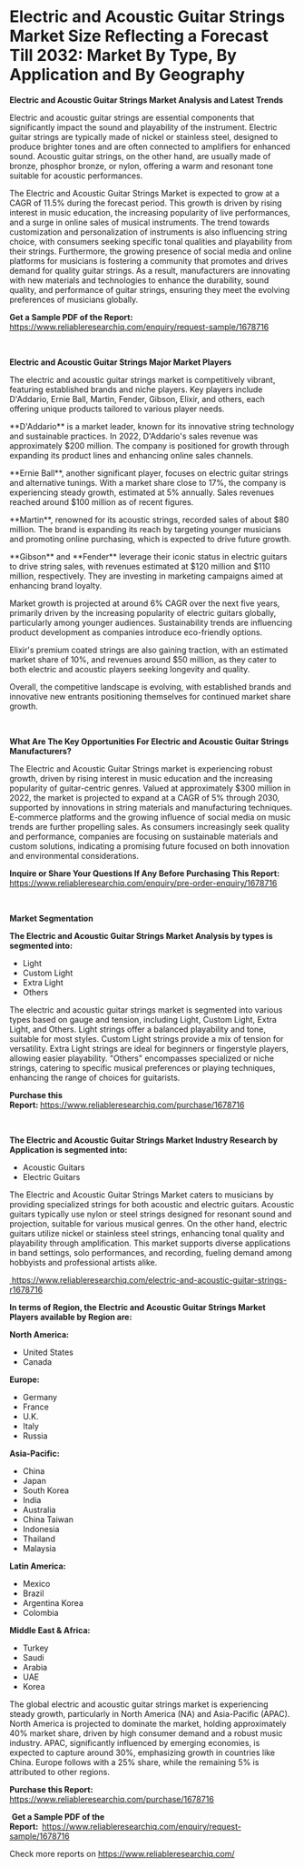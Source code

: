 <p><h1>Electric and Acoustic Guitar Strings Market Size Reflecting a Forecast Till 2032: Market By Type, By Application and By Geography</h1></p><p><strong>Electric and Acoustic Guitar Strings Market Analysis and Latest Trends</strong></p>
<p><p>Electric and acoustic guitar strings are essential components that significantly impact the sound and playability of the instrument. Electric guitar strings are typically made of nickel or stainless steel, designed to produce brighter tones and are often connected to amplifiers for enhanced sound. Acoustic guitar strings, on the other hand, are usually made of bronze, phosphor bronze, or nylon, offering a warm and resonant tone suitable for acoustic performances.</p><p>The Electric and Acoustic Guitar Strings Market is expected to grow at a CAGR of 11.5% during the forecast period. This growth is driven by rising interest in music education, the increasing popularity of live performances, and a surge in online sales of musical instruments. The trend towards customization and personalization of instruments is also influencing string choice, with consumers seeking specific tonal qualities and playability from their strings. Furthermore, the growing presence of social media and online platforms for musicians is fostering a community that promotes and drives demand for quality guitar strings. As a result, manufacturers are innovating with new materials and technologies to enhance the durability, sound quality, and performance of guitar strings, ensuring they meet the evolving preferences of musicians globally.</p></p>
<p><strong>Get a Sample PDF of the Report:&nbsp;</strong> <a href="https://www.reliableresearchiq.com/enquiry/request-sample/1678716?utm_campaign=1900&utm_medium=2&utm_source=Github&utm_content=ia&utm_term=07022025&utm_id=electric-and-acoustic-guitar-strings">https://www.reliableresearchiq.com/enquiry/request-sample/1678716</a></p>
<p>&nbsp;</p>
<p><strong>Electric and Acoustic Guitar Strings Major Market Players</strong></p>
<p><p>The electric and acoustic guitar strings market is competitively vibrant, featuring established brands and niche players. Key players include D'Addario, Ernie Ball, Martin, Fender, Gibson, Elixir, and others, each offering unique products tailored to various player needs. </p><p>**D'Addario** is a market leader, known for its innovative string technology and sustainable practices. In 2022, D'Addario's sales revenue was approximately $200 million. The company is positioned for growth through expanding its product lines and enhancing online sales channels.</p><p>**Ernie Ball**, another significant player, focuses on electric guitar strings and alternative tunings. With a market share close to 17%, the company is experiencing steady growth, estimated at 5% annually. Sales revenues reached around $100 million as of recent figures. </p><p>**Martin**, renowned for its acoustic strings, recorded sales of about $80 million. The brand is expanding its reach by targeting younger musicians and promoting online purchasing, which is expected to drive future growth. </p><p>**Gibson** and **Fender** leverage their iconic status in electric guitars to drive string sales, with revenues estimated at $120 million and $110 million, respectively. They are investing in marketing campaigns aimed at enhancing brand loyalty.</p><p>Market growth is projected at around 6% CAGR over the next five years, primarily driven by the increasing popularity of electric guitars globally, particularly among younger audiences. Sustainability trends are influencing product development as companies introduce eco-friendly options. </p><p>Elixir's premium coated strings are also gaining traction, with an estimated market share of 10%, and revenues around $50 million, as they cater to both electric and acoustic players seeking longevity and quality.</p><p>Overall, the competitive landscape is evolving, with established brands and innovative new entrants positioning themselves for continued market share growth.</p></p>
<p>&nbsp;</p>
<p><strong>What Are The Key Opportunities For Electric and Acoustic Guitar Strings Manufacturers?</strong></p>
<p><p>The Electric and Acoustic Guitar Strings market is experiencing robust growth, driven by rising interest in music education and the increasing popularity of guitar-centric genres. Valued at approximately $300 million in 2022, the market is projected to expand at a CAGR of 5% through 2030, supported by innovations in string materials and manufacturing techniques. E-commerce platforms and the growing influence of social media on music trends are further propelling sales. As consumers increasingly seek quality and performance, companies are focusing on sustainable materials and custom solutions, indicating a promising future focused on both innovation and environmental considerations.</p></p>
<p><strong>Inquire or Share Your Questions If Any Before Purchasing This Report:</strong> <a href="https://www.reliableresearchiq.com/enquiry/pre-order-enquiry/1678716?utm_campaign=1900&utm_medium=2&utm_source=Github&utm_content=ia&utm_term=07022025&utm_id=electric-and-acoustic-guitar-strings">https://www.reliableresearchiq.com/enquiry/pre-order-enquiry/1678716</a></p>
<p>&nbsp;</p>
<p><strong>Market Segmentation</strong></p>
<p><strong>The Electric and Acoustic Guitar Strings Market Analysis by types is segmented into:</strong></p>
<p><ul><li>Light</li><li>Custom Light</li><li>Extra Light</li><li>Others</li></ul></p>
<p><p>The electric and acoustic guitar strings market is segmented into various types based on gauge and tension, including Light, Custom Light, Extra Light, and Others. Light strings offer a balanced playability and tone, suitable for most styles. Custom Light strings provide a mix of tension for versatility. Extra Light strings are ideal for beginners or fingerstyle players, allowing easier playability. "Others" encompasses specialized or niche strings, catering to specific musical preferences or playing techniques, enhancing the range of choices for guitarists.</p></p>
<p><strong>Purchase this Report:&nbsp;</strong><a href="https://www.reliableresearchiq.com/purchase/1678716?utm_campaign=1900&utm_medium=2&utm_source=Github&utm_content=ia&utm_term=07022025&utm_id=electric-and-acoustic-guitar-strings">https://www.reliableresearchiq.com/purchase/1678716</a></p>
<p>&nbsp;</p>
<p><strong>The Electric and Acoustic Guitar Strings Market Industry Research by Application is segmented into:</strong></p>
<p><ul><li>Acoustic Guitars</li><li>Electric Guitars</li></ul></p>
<p><p>The Electric and Acoustic Guitar Strings Market caters to musicians by providing specialized strings for both acoustic and electric guitars. Acoustic guitars typically use nylon or steel strings designed for resonant sound and projection, suitable for various musical genres. On the other hand, electric guitars utilize nickel or stainless steel strings, enhancing tonal quality and playability through amplification. This market supports diverse applications in band settings, solo performances, and recording, fueling demand among hobbyists and professional artists alike.</p></p>
<p><a href="https://www.reliableresearchiq.com/electric-and-acoustic-guitar-strings-r1678716?utm_campaign=1900&utm_medium=2&utm_source=Github&utm_content=ia&utm_term=07022025&utm_id=electric-and-acoustic-guitar-strings">&nbsp;https://www.reliableresearchiq.com/electric-and-acoustic-guitar-strings-r1678716</a></p>
<p><strong>In terms of Region, the Electric and Acoustic Guitar Strings Market Players available by Region are:</strong></p>
<p>
    <p> <strong> North America: </strong>
        <ul>
            <li>United States</li>
            <li>Canada</li>
        </ul>
        </p> 
    <p> <strong> Europe: </strong>
        <ul>
            <li>Germany</li>
            <li>France</li>
            <li>U.K.</li>
            <li>Italy</li>
            <li>Russia</li>
        </ul>
        </p> 
    <p> <strong> Asia-Pacific: </strong>
        <ul>
            <li>China</li>
            <li>Japan</li>
            <li>South Korea</li>
            <li>India</li>
            <li>Australia</li>
            <li>China Taiwan</li>
            <li>Indonesia</li>
            <li>Thailand</li>
            <li>Malaysia</li>
        </ul>
        </p> 
    <p> <strong> Latin America: </strong>
        <ul>
            <li>Mexico</li>
            <li>Brazil</li>
            <li>Argentina Korea</li>
            <li>Colombia</li>
        </ul>
        </p> 
    <p> <strong> Middle East & Africa: </strong>
        <ul>
            <li>Turkey</li>
            <li>Saudi</li>
            <li>Arabia</li>
            <li>UAE</li>
            <li>Korea</li>
        </ul>
    </p>
    </p>
<p><p>The global electric and acoustic guitar strings market is experiencing steady growth, particularly in North America (NA) and Asia-Pacific (APAC). North America is projected to dominate the market, holding approximately 40% market share, driven by high consumer demand and a robust music industry. APAC, significantly influenced by emerging economies, is expected to capture around 30%, emphasizing growth in countries like China. Europe follows with a 25% share, while the remaining 5% is attributed to other regions.</p></p>
<p><strong>Purchase this Report: </strong><a href="https://www.reliableresearchiq.com/purchase/1678716?utm_campaign=1900&utm_medium=2&utm_source=Github&utm_content=ia&utm_term=07022025&utm_id=electric-and-acoustic-guitar-strings">https://www.reliableresearchiq.com/purchase/1678716</a></p>
<p>&nbsp;<strong>Get a Sample PDF of the Report:&nbsp;&nbsp;</strong><a href="https://www.reliableresearchiq.com/enquiry/request-sample/1678716?utm_campaign=1900&utm_medium=2&utm_source=Github&utm_content=ia&utm_term=07022025&utm_id=electric-and-acoustic-guitar-strings">https://www.reliableresearchiq.com/enquiry/request-sample/1678716</a></p>
<p><strong></strong></p>
<p>Check more reports on <a href="https://www.reliableresearchiq.com/?utm_campaign=1900&utm_medium=2&utm_source=Github&utm_content=ia&utm_term=07022025&utm_id=electric-and-acoustic-guitar-strings">https://www.reliableresearchiq.com/</a></p>